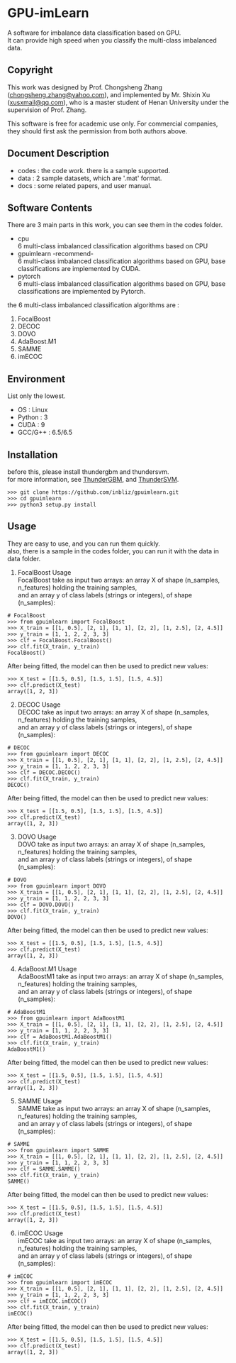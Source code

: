 # GPU-imLearn
A software for imbalance data classification based on GPU. <br>
It can provide high speed when you classify the multi-class imbalanced data. <br>

## Copyright
This work was designed by Prof. Chongsheng Zhang (chongsheng.zhang@yahoo.com), and implemented by Mr. Shixin Xu (xusxmail@qq.com), who is a master student of Henan University under the supervision of Prof. Zhang. <br>

This software is free for academic use only. For commercial companies, they should first ask the permission from both authors above. <br>

## Document Description
* codes : the code work. there is a sample supported.
* data : 2 sample datasets, which are '.mat' format.
* docs : some related papers, and user manual.

## Software Contents
There are 3 main parts in this work, you can see them in the codes folder. <br>
* cpu <br>
6 multi-class imbalanced classification algorithms based on CPU
* gpuimlearn -recommend- <br>
6 multi-class imbalanced classification algorithms based on GPU, base classifications are implemented by CUDA.
* pytorch <br>
6 multi-class imbalanced classification algorithms based on GPU, base classifications are implemented by Pytorch.

the 6 multi-class imbalanced classification algorithms are :
1. FocalBoost 
2. DECOC 
3. DOVO
4. AdaBoost.M1 
5. SAMME 
6. imECOC

## Environment
List only the lowest. <br>
* OS      : Linux 
* Python  : 3 
* CUDA    : 9 
* GCC/G++ : 6.5/6.5 

## Installation
before this, please install thundergbm and thundersvm. <br>
for more information, see [ThunderGBM](https://github.com/Xtra-Computing/thundergbm), 
                      and [ThunderSVM](https://github.com/Xtra-Computing/thundersvm). <br>
```
>>> git clone https://github.com/inbliz/gpuimlearn.git
>>> cd gpuimlearn
>>> python3 setup.py install
```

## Usage

They are easy to use, and you can run them quickly. <br>
also, there is a sample in the codes folder, you can run it with the data in data folder.<br>
  
1. FocalBoost Usage <br>
FocalBoost take as input two arrays: an array X of shape (n_samples, n_features) holding the training samples, <br>
and an array y of class labels (strings or integers), of shape (n_samples):
```
# FocalBoost
>>> from gpuimlearn import FocalBoost
>>> X_train = [[1, 0.5], [2, 1], [1, 1], [2, 2], [1, 2.5], [2, 4.5]]
>>> y_train = [1, 1, 2, 2, 3, 3]
>>> clf = FocalBoost.FocalBoost()
>>> clf.fit(X_train, y_train)
FocalBoost()
```
After being fitted, the model can then be used to predict new values:
```
>>> X_test = [[1.5, 0.5], [1.5, 1.5], [1.5, 4.5]]
>>> clf.predict(X_test)
array([1, 2, 3])
```
  
2. DECOC Usage <br>
DECOC take as input two arrays: an array X of shape (n_samples, n_features) holding the training samples, <br>
and an array y of class labels (strings or integers), of shape (n_samples):
```
# DECOC
>>> from gpuimlearn import DECOC
>>> X_train = [[1, 0.5], [2, 1], [1, 1], [2, 2], [1, 2.5], [2, 4.5]]
>>> y_train = [1, 1, 2, 2, 3, 3]
>>> clf = DECOC.DECOC()
>>> clf.fit(X_train, y_train)
DECOC()
```
After being fitted, the model can then be used to predict new values:
```
>>> X_test = [[1.5, 0.5], [1.5, 1.5], [1.5, 4.5]]
>>> clf.predict(X_test)
array([1, 2, 3])
```
  
3. DOVO Usage <br>
DOVO take as input two arrays: an array X of shape (n_samples, n_features) holding the training samples, <br>
and an array y of class labels (strings or integers), of shape (n_samples):
```
# DOVO
>>> from gpuimlearn import DOVO
>>> X_train = [[1, 0.5], [2, 1], [1, 1], [2, 2], [1, 2.5], [2, 4.5]]
>>> y_train = [1, 1, 2, 2, 3, 3]
>>> clf = DOVO.DOVO()
>>> clf.fit(X_train, y_train)
DOVO()
```
After being fitted, the model can then be used to predict new values:
```
>>> X_test = [[1.5, 0.5], [1.5, 1.5], [1.5, 4.5]]
>>> clf.predict(X_test)
array([1, 2, 3])
```
  
4. AdaBoost.M1 Usage <br>
AdaBoostM1 take as input two arrays: an array X of shape (n_samples, n_features) holding the training samples, <br>
and an array y of class labels (strings or integers), of shape (n_samples):
```
# AdaBoostM1
>>> from gpuimlearn import AdaBoostM1
>>> X_train = [[1, 0.5], [2, 1], [1, 1], [2, 2], [1, 2.5], [2, 4.5]]
>>> y_train = [1, 1, 2, 2, 3, 3]
>>> clf = AdaBoostM1.AdaBoostM1()
>>> clf.fit(X_train, y_train)
AdaBoostM1()
```
After being fitted, the model can then be used to predict new values:
```
>>> X_test = [[1.5, 0.5], [1.5, 1.5], [1.5, 4.5]]
>>> clf.predict(X_test)
array([1, 2, 3])
```
  
5. SAMME Usage <br>
SAMME take as input two arrays: an array X of shape (n_samples, n_features) holding the training samples, <br>
and an array y of class labels (strings or integers), of shape (n_samples):
```
# SAMME
>>> from gpuimlearn import SAMME
>>> X_train = [[1, 0.5], [2, 1], [1, 1], [2, 2], [1, 2.5], [2, 4.5]]
>>> y_train = [1, 1, 2, 2, 3, 3]
>>> clf = SAMME.SAMME()
>>> clf.fit(X_train, y_train)
SAMME()
```
After being fitted, the model can then be used to predict new values:
```
>>> X_test = [[1.5, 0.5], [1.5, 1.5], [1.5, 4.5]]
>>> clf.predict(X_test)
array([1, 2, 3])
```
  
6. imECOC Usage <br>
imECOC take as input two arrays: an array X of shape (n_samples, n_features) holding the training samples, <br>
and an array y of class labels (strings or integers), of shape (n_samples):
```
# imECOC
>>> from gpuimlearn import imECOC
>>> X_train = [[1, 0.5], [2, 1], [1, 1], [2, 2], [1, 2.5], [2, 4.5]]
>>> y_train = [1, 1, 2, 2, 3, 3]
>>> clf = imECOC.imECOC()
>>> clf.fit(X_train, y_train)
imECOC()
```
After being fitted, the model can then be used to predict new values:
```
>>> X_test = [[1.5, 0.5], [1.5, 1.5], [1.5, 4.5]]
>>> clf.predict(X_test)
array([1, 2, 3])
```

